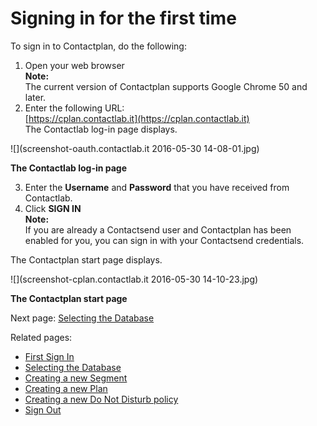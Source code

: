 # Signing in for the first time

To sign in to Contactplan, do the following:  

1. Open your web browser  
  **Note:**  
  The current version of Contactplan supports Google Chrome 50 and later.  
2. Enter the following URL:  
  [https://cplan.contactlab.it](https://cplan.contactlab.it)  
  The Contactlab log-in page displays.  

![](screenshot-oauth.contactlab.it 2016-05-30 14-08-01.jpg)  

**The Contactlab log-in page**  

3. Enter the **Username** and **Password** that you have received from Contactlab.  
4. Click **SIGN IN**  
  **Note:**  
  If you are already a Contactsend user and Contactplan has been enabled for you, you can sign in with your Contactsend credentials.  

The Contactplan start page displays. 

![](screenshot-cplan.contactlab.it 2016-05-30 14-10-23.jpg)  

**The Contactplan start page**

Next page: [Selecting the Database](selecting_the_database.md)

Related pages:
* [First Sign In](first_sign_in.md)
* [Selecting the Database](selecting_the_database.md)
* [Creating a new Segment](creating_a_new_segment.md)
* [Creating a new Plan](creating_a_new_plan.md)
* [Creating a new Do Not Disturb policy](creating_a_new_do_not_disturb_policy.md) 
* [Sign Out](sign_out.md)







